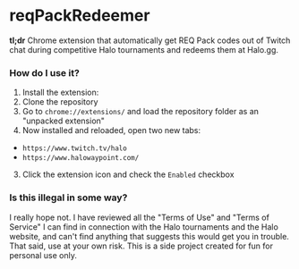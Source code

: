 # reqPackRedeemer

**tl;dr** Chrome extension that automatically get REQ Pack codes out of Twitch chat during competitive Halo tournaments and redeems them at Halo.gg.

### How do I use it?

1. Install the extension:
  1. Clone the repository
  2. Go to `chrome://extensions/` and load the repository folder as an "unpacked extension"
2. Now installed and reloaded, open two new tabs:
  * `https://www.twitch.tv/halo`
  * `https://www.halowaypoint.com/`
3. Click the extension icon and check the `Enabled` checkbox

### Is this illegal in some way?

I really hope not. I have reviewed all the "Terms of Use" and "Terms of Service" I can find in connection with the Halo tournaments and the Halo website, and can't find anything that suggests this would get you in trouble. That said, use at your own risk. This is a side project created for fun for personal use only.
